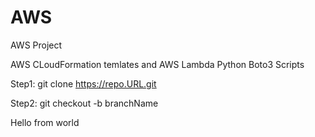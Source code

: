 # AWS
AWS Project


AWS CLoudFormation temlates and AWS Lambda Python Boto3 Scripts

Step1: git clone https://repo.URL.git

Step2: git checkout -b branchName


Hello from world

